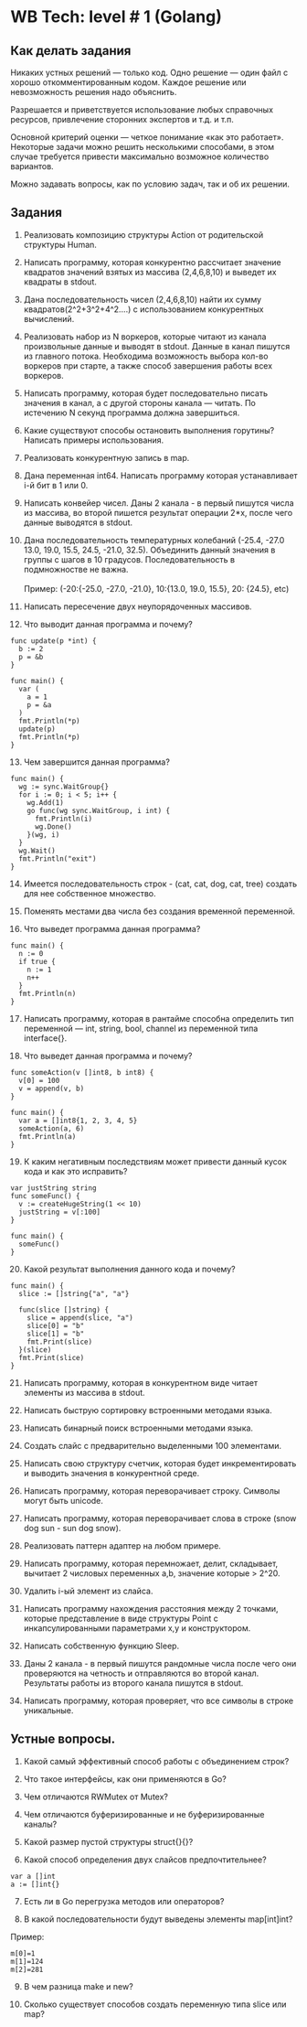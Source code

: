 # WB Tech: level # 1 (Golang)
## Как делать задания
Никаких устных решений — только код. Одно решение — один файл с хорошо откомментированным кодом. Каждое решение или невозможность решения надо объяснить.

Разрешается и приветствуется использование любых справочных ресурсов, привлечение сторонних экспертов и т.д. и т.п.


Основной критерий оценки — четкое понимание «как это работает». Некоторые задачи можно решить несколькими способами, в этом случае требуется привести максимально возможное количество вариантов.

Можно задавать вопросы, как по условию задач, так и об их решении.
## Задания
1. Реализовать композицию структуры Action от родительской структуры Human.


2. Написать программу, которая конкурентно рассчитает значение квадратов значений взятых из массива (2,4,6,8,10) и выведет их квадраты в stdout.


3. Дана последовательность чисел  (2,4,6,8,10) найти их сумму квадратов(2^2+3^2+4^2….) с использованием конкурентных вычислений.


4. Реализовать набор из N воркеров, которые читают из канала произвольные данные и выводят в stdout. Данные в канал пишутся из главного потока. Необходима возможность выбора кол-во воркеров при старте, а также способ завершения работы всех воркеров.


5. Написать программу, которая будет последовательно писать значения в канал, а с другой стороны канала — читать. По истечению N секунд программа должна завершиться.


6. Какие существуют способы остановить выполнения горутины? Написать примеры использования.


7. Реализовать конкурентную запись в map.


8. Дана переменная int64. Написать программу которая устанавливает i-й бит в 1 или 0.


9. Написать конвейер чисел. Даны 2 канала - в первый пишутся числа из массива, во второй пишется результат операции 2*x, после чего данные выводятся в stdout.


10. Дана последовательность температурных колебаний (-25.4, -27.0 13.0, 19.0, 15.5, 24.5, -21.0, 32.5). Объединить данный значения в группы с шагов в 10 градусов. Последовательность в подмножностве не важна.<br /><br />Пример: (-20:{-25.0, -27.0, -21.0}, 10:{13.0, 19.0, 15.5}, 20: {24.5}, etc)


11. Написать пересечение двух неупорядоченных массивов.


12. Что выводит данная программа и почему?
```
func update(p *int) {
  b := 2
  p = &b
}

func main() {
  var (
    a = 1
    p = &a
  )
  fmt.Println(*p)
  update(p)
  fmt.Println(*p)
}
```

13. Чем завершится данная программа?

```
func main() {
  wg := sync.WaitGroup{}
  for i := 0; i < 5; i++ {
    wg.Add(1)
    go func(wg sync.WaitGroup, i int) {
      fmt.Println(i)
      wg.Done()
    }(wg, i)
  }
  wg.Wait()
  fmt.Println("exit")
}
```

14. Имеется последовательность строк - (cat, cat, dog, cat, tree) создать для нее собственное множество.


15. Поменять местами два числа без создания временной переменной.


16. Что выведет программа данная программа?

```
func main() {
  n := 0
  if true {
    n := 1
    n++
  }
  fmt.Println(n)
}
```
17. Написать программу, которая в рантайме способна определить тип переменной — int, string, bool, channel из переменной типа interface{}.


18. Что выведет данная программа и почему?

```
func someAction(v []int8, b int8) {
  v[0] = 100
  v = append(v, b)
}

func main() {
  var a = []int8{1, 2, 3, 4, 5}
  someAction(a, 6)
  fmt.Println(a)
}
```

19. К каким негативным последствиям может привести данный кусок кода и как это исправить?

```
var justString string
func someFunc() {
  v := createHugeString(1 << 10)
  justString = v[:100]
}

func main() {
  someFunc()
}
```
20. Какой результат выполнения данного кода и почему?

```
func main() {
  slice := []string{"a", "a"}

  func(slice []string) {
    slice = append(slice, "a")
    slice[0] = "b"
    slice[1] = "b"
    fmt.Print(slice)
  }(slice)
  fmt.Print(slice)
}
```

21. Написать программу, которая в конкурентном виде читает элементы из массива в stdout.


22. Написать быструю сортировку встроенными методами языка.


23. Написать бинарный поиск встроенными методами языка.


24. Создать слайс с предварительно выделенными 100 элементами.


25. Написать свою структуру счетчик, которая будет инкрементировать и выводить значения в конкурентной среде.


26. Написать программу, которая переворачивает строку. Символы могут быть unicode.


27. Написать программу, которая переворачивает слова в строке (snow dog sun - sun dog snow).


28. Реализовать паттерн адаптер на любом примере.


29. Написать программу, которая перемножает, делит, складывает, вычитает 2 числовых переменных a,b, значение которые > 2^20.


30. Удалить i-ый элемент из слайса.


31. Написать программу нахождения расстояния между 2 точками, которые представление в виде структуры Point с инкапсулированными параметрами x,y и конструктором.


32. Написать собственную функцию Sleep.


33. Даны 2 канала - в первый пишутся рандомные числа после чего они проверяются на четность и отправляются во второй канал. Результаты работы из второго канала пишутся в stdout.


34. Написать программу, которая проверяет, что все символы в строке уникальные.


## Устные вопросы.

1. Какой самый эффективный способ работы с объединением строк?


2. Что такое интерфейсы, как они применяются в Go?


3. Чем отличаются RWMutex от Mutex?


4. Чем отличаются буферизированные и не буферизированные каналы?


5. Какой размер пустой структуры struct{}{}?


6. Какой способ определения двух слайсов предпочтительнее?
```
var a []int
a := []int{}
```

7. Есть ли в Go перегрузка методов или операторов?


8. В какой последовательности будут выведены элементы map[int]int?

Пример:
```
m[0]=1
m[1]=124
m[2]=281
```

9. В чем разница make и new?


10. Сколько существует способов создать переменную типа slice или map?
